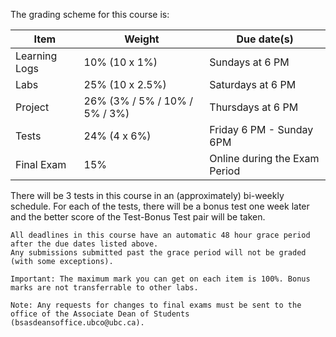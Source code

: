 The grading scheme for this course is:

| Item          | Weight                        | Due date(s)                   |
|---------------|-------------------------------|-------------------------------|
| Learning Logs | 10% (10 x 1%)                 | Sundays at 6 PM               |
| Labs          | 25% (10 x 2.5%)               | Saturdays at 6 PM             |
| Project       | 26% (3% / 5% / 10% / 5% / 3%) | Thursdays at 6 PM             |
| Tests         | 24% (4 x 6%)                  | Friday 6 PM - Sunday 6PM      |
| Final Exam    | 15%                           | Online during the Exam Period |

There will be 3 tests in this course in an (approximately) bi-weekly schedule.
For each of the tests, there will be a bonus test one week later and the better score of the Test-Bonus Test pair will be taken.

```{attention} 
All deadlines in this course have an automatic 48 hour grace period after the due dates listed above.
Any submissions submitted past the grace period will not be graded (with some exceptions).
```

```{note}
Important: The maximum mark you can get on each item is 100%. Bonus marks are not transferrable to other labs.
```

```{note}
Note: Any requests for changes to final exams must be sent to the office of the Associate Dean of Students (bsasdeansoffice.ubco@ubc.ca).
```